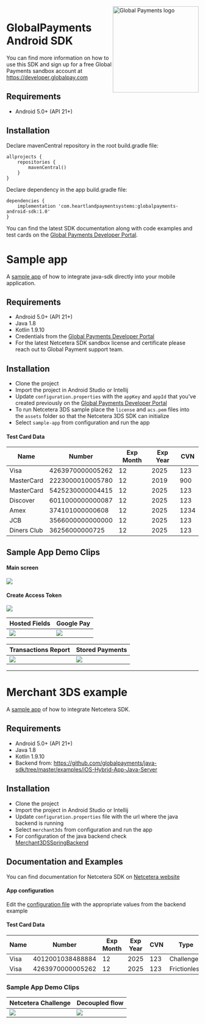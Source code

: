 <a href="https://github.com/globalpayments" target="_blank">
    <img src="https://developer.globalpay.com/static/media/logo.dab7811d.svg" alt="Global Payments logo" title="Global Payments" align="right" width="225" />
</a>

# GlobalPayments Android SDK

You can find more information on how to use this SDK and sign up for a free Global Payments sandbox
account at https://developer.globalpay.com

## Requirements

- Android 5.0+ (API 21+)

## Installation

Declare mavenCentral repository in the root build.gradle file:

```Gradle
allprojects {
    repositories {
        mavenCentral()
    }
}
```

Declare dependency in the app build.gradle file:

```Gradle
dependencies {
    implementation 'com.heartlandpaymentsystems:globalpayments-android-sdk:1.0'
}
```

You can find the latest SDK documentation along with code examples and test cards on
the [Global Payments Developer Portal](https://developer.globalpay.com).

# Sample app

A [sample app](sample-app) of how to integrate java-sdk directly into your mobile application.

## Requirements

- Android 5.0+ (API 21+)
- Java 1.8
- Kotlin 1.9.10
- Credentials from the [Global Payments Developer Portal](https://developer.globalpay.com)
- For the latest Netcetera SDK sandbox license and certificate please reach out to Global Payment
  support team.

## Installation

- Clone the project
- Import the project in Android Studio or Intellij
- Update `configuration.properties` with the `appKey` and `appId` that you've created previously on
  the [Global Payments Developer Portal](https://developer.globalpay.com)
- To run Netcetera 3DS sample place the `license` and `acs.pem` files into the `assets` folder so
  that the Netcetera 3DS SDK can initialize
- Select `sample-app` from configuration and run the app

#### Test Card Data

 Name        | Number           | Exp Month | Exp Year | CVN  
-------------|------------------|-----------|----------|------
 Visa        | 4263970000005262 | 12        | 2025     | 123  
 MasterCard  | 2223000010005780 | 12        | 2019     | 900  
 MasterCard  | 5425230000004415 | 12        | 2025     | 123  
 Discover    | 6011000000000087 | 12        | 2025     | 123  
 Amex        | 374101000000608  | 12        | 2025     | 1234 
 JCB         | 3566000000000000 | 12        | 2025     | 123  
 Diners Club | 36256000000725   | 12        | 2025     | 123  

## Sample App Demo Clips

#### Main screen

![](demo_clips/main_screen.gif)

#### Create Access Token

![](demo_clips/access_token.gif)

| Hosted Fields                     | Google Pay                     |
|-----------------------------------|--------------------------------|
| ![](demo_clips/hosted_fields.gif) | ![](demo_clips/google_pay.gif) |

| Transactions Report                  | Stored Payments                     |
|--------------------------------------|-------------------------------------|
| ![](demo_clips/get_transactions.gif) | ![](demo_clips/stored_payments.gif) |

---

# Merchant 3DS example

A [sample app](merchant3ds) of how to integrate Netcetera SDK.

## Requirements

- Android 5.0+ (API 21+)
- Java 1.8
- Kotlin 1.9.10
- Backend
  from: https://github.com/globalpayments/java-sdk/tree/master/examples/iOS-Hybrid-App-Java-Server

## Installation

- Clone the project
- Import the project in Android Studio or Intellij
- Update `configuration.properties` file with the url where the java backend is running
- Select `merchant3ds` from configuration and run the app
- For configuration of the java backend
  check [Merchant3DSSpringBackend](https://github.com/globalpayments/java-sdk/blob/master/examples/iOS-Hybrid-App-Java-Server/README.md)

## Documentation and Examples

You can find documentation for Netcetera SDK
on [Netcetera website](https://3dss.netcetera.com/3dssdk/doc/2.4.0/)

#### App configuration

Edit the [configuration file](merchant3ds/configuration.properties) with the appropriate values from
the backend example

#### Test Card Data

 Name | Number           | Exp Month | Exp Year | CVN | Type         
------|------------------|-----------|----------|-----|--------------
 Visa | 4012001038488884 | 12        | 2025     | 123 | Challenge    
 Visa | 4263970000005262 | 12        | 2025     | 123 | Frictionless 

### Sample App Demo Clips

 Netcetera Challenge             | Decoupled flow                        
---------------------------------|---------------------------------------
 ![](demo_clips/merchant3DS.gif) | ![](demo_clips/merchantDecoupled.gif) 
